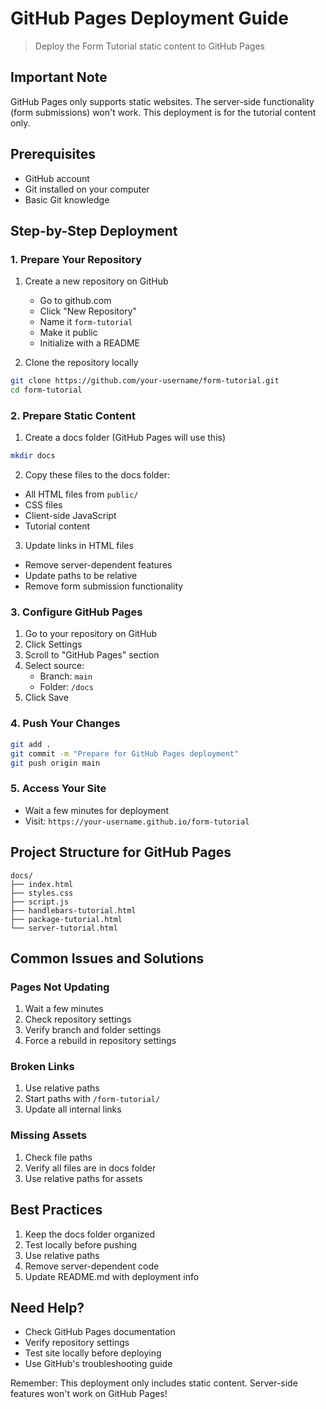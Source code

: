 # GitHub Pages Deployment Guide
> Deploy the Form Tutorial static content to GitHub Pages

## Important Note
GitHub Pages only supports static websites. The server-side functionality (form submissions) won't work. This deployment is for the tutorial content only.

## Prerequisites
- GitHub account
- Git installed on your computer
- Basic Git knowledge

## Step-by-Step Deployment

### 1. Prepare Your Repository

1. Create a new repository on GitHub
   - Go to github.com
   - Click "New Repository"
   - Name it `form-tutorial`
   - Make it public
   - Initialize with a README

2. Clone the repository locally
```bash
git clone https://github.com/your-username/form-tutorial.git
cd form-tutorial
```

### 2. Prepare Static Content

1. Create a docs folder (GitHub Pages will use this)
```bash
mkdir docs
```

2. Copy these files to the docs folder:
- All HTML files from `public/`
- CSS files
- Client-side JavaScript
- Tutorial content

3. Update links in HTML files
- Remove server-dependent features
- Update paths to be relative
- Remove form submission functionality

### 3. Configure GitHub Pages

1. Go to your repository on GitHub
2. Click Settings
3. Scroll to "GitHub Pages" section
4. Select source:
   - Branch: `main`
   - Folder: `/docs`
5. Click Save

### 4. Push Your Changes

```bash
git add .
git commit -m "Prepare for GitHub Pages deployment"
git push origin main
```

### 5. Access Your Site
- Wait a few minutes for deployment
- Visit: `https://your-username.github.io/form-tutorial`

## Project Structure for GitHub Pages
```
docs/
├── index.html
├── styles.css
├── script.js
├── handlebars-tutorial.html
├── package-tutorial.html
└── server-tutorial.html
```

## Common Issues and Solutions

### Pages Not Updating
1. Wait a few minutes
2. Check repository settings
3. Verify branch and folder settings
4. Force a rebuild in repository settings

### Broken Links
1. Use relative paths
2. Start paths with `/form-tutorial/`
3. Update all internal links

### Missing Assets
1. Check file paths
2. Verify all files are in docs folder
3. Use relative paths for assets

## Best Practices
1. Keep the docs folder organized
2. Test locally before pushing
3. Use relative paths
4. Remove server-dependent code
5. Update README.md with deployment info

## Need Help?
- Check GitHub Pages documentation
- Verify repository settings
- Test site locally before deploying
- Use GitHub's troubleshooting guide

Remember: This deployment only includes static content. Server-side features won't work on GitHub Pages!
